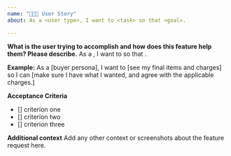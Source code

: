 ```yaml
---
name: "👩🏾‍🦰 User Story"
about: As a <user type>, I want to <task> so that <goal>.

---
```


**What is the user trying to accomplish and how does this feature help them? Please describe.**
As a <user type>, I want to <task> so that <goal>.

**Example:** As a [buyer persona], I want to [see my final items and charges] so I can [make sure I have what I wanted, and agree with the applicable charges.]

**Acceptance Criteria**
- [] criterion one
- [] criterion two
- [] criterion three

**Additional context**
Add any other context or screenshots about the feature request here.
